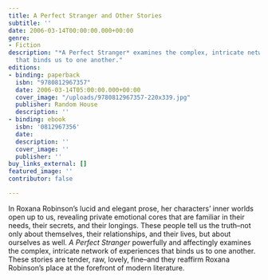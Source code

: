 ```yaml
---
title: A Perfect Stranger and Other Stories
subtitle: ''
date: 2006-03-14T00:00:00.000+00:00
genre:
- Fiction
description: "*A Perfect Stranger* examines the complex, intricate network of experiences
  that binds us to one another."
editions:
- binding: paperback
  isbn: "9780812967357"
  date: 2006-03-14T05:00:00.000+00:00
  cover_image: "/uploads/9780812967357-220x339.jpg"
  publisher: Random House
  description: ''
- binding: ebook
  isbn: '0812967356'
  date: 
  description: ''
  cover_image: ''
  publisher: ''
buy_links_external: []
featured_image: ''
contributor: false

---
```

In Roxana Robinson’s lucid and elegant prose, her characters’ inner worlds open up to us, revealing private emotional cores that are familiar in their needs, their secrets, and their longings. These people tell us the truth–not only about themselves, their relationships, and their lives, but about ourselves as well. *A Perfect Stranger* powerfully and affectingly examines the complex, intricate network of experiences that binds us to one another. These stories are tender, raw, lovely, fine–and they reaffirm Roxana Robinson’s place at the forefront of modern literature.